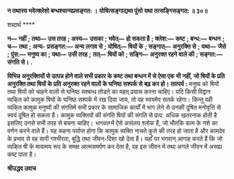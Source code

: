**न तथास्य भवेत्क्लेशो बन्धश्चान्यप्रसङ्गत: ।** **योषित्सङ्गाद्यथा पुंसो यथा तत्सङ्गिसङ्गत: ॥ ३०॥** 

शब्दार्थ **** 

**न—** **नहीं** **; तथा—** **उस तरह** **; अस्य—** **उसका** **; भवेत्—** **हो सकता है** **; क्लेश:—** **कष्ट** **; बन्ध:—** **बन्धन** **; च—** **तथा** **; अन्य-** **प्रसङ्गत:—** **अन्य लगाव से** **; योषित्—** **षियों के** **; सङ्गात्—** **अनुरक्ति से** **; यथा—** **जैसे** **; पुंस:—** **मनुष्य का** **; यथा—** **उसी तरह** **;** **तत्—** **षियों को** **; सङ्गि—** **अनुरक्त रहने वाले की** **; सङ्गत:—** **संगति से।** **.** 

**विभिन्न अनुरक्तियों से उत्पन्न होने वाले सभी प्रकार के कष्ट तथा बन्धन में से ऐसा एक भी** **नहीं, जो षियों के प्रति अनुरक्ति तथा षियों के प्रति अनुरक्त रहने वालों के घनिष्ठ सश्पर्क से** **बढ़ कर हो।** **तात्पर्य :** मनुष्य को षियों तथा षियों को चाहने वालों से घनिष्ठ सश्बन्ध तोडऩे का महत् प्रयास करना चाहिए। यदि किसी विद्वान व्यकि्त को कामुक षियों के घनिष्ठ सश्पर्क में रख दिया जाय, तो वह स्वयमेव सतर्क रहेगा। किन्तु वही व्यकि्त कामुक मनुष्यों की संगतिमें सभी प्रकार के सामाजिक कार्यों में भाग लेने से उनकी दूषित मनोवृत्ति से स्वयं दूषित हो सकता है। कामुक व्यक्तियों की संगति षियों की संगति से प्राय: अधिक खतरनाक होती है इसलिए उनसे सभी तरह से बचना चाहिए। *भागवत* में ऐसे असंलय श्लोक हैं, जो भौतकि काम के नशे का वर्णन करने वाले हैं। यह कहना पर्याप्त होगा कि कामुक व्यक्ति नाचते कुत्ते की तरह हो जाता है और कामदेव के प्रभाव से वह सारी गश्भीरता, बुद्धि तथा जीवन-दिशा खो देता है। यहाँ पर भगवान् आगाह करते हैं कि जो व्यकि्त षी के मायामय रूप के समक्ष आत्मसमर्पण कर देता है, वह इस जीवन में तथा अगले जीवन में असह्य कष्ट पाता है।  

**श्रीउद्धव उवाच** 